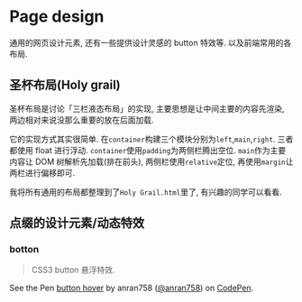 # Page design

通用的网页设计元素, 还有一些提供设计灵感的 button 特效等. 以及前端常用的各布局.

## 圣杯布局(Holy grail)

圣杯布局是讨论「三栏液态布局」的实现, 主要思想是让中间主要的内容先渲染, 两边相对来说没那么重要的放在后面加载.

它的实现方式其实很简单. 在`container`构建三个模块分别为`left`,`main`,`right`. 三者都使用 float 进行浮动. `container`使用`padding`为两侧栏腾出空位. `main`作为主要内容让 DOM 树解析先加载(排在前头), 两侧栏使用`relative`定位, 再使用`margin`让两栏进行偏移即可.

我将所有通用的布局都整理到了`Holy Grail.html`里了, 有兴趣的同学可以看看.

## 点缀的设计元素/动态特效

### botton

> CSS3 button 悬浮特效.

<p data-height="300" data-theme-id="32168" data-slug-hash="LejpaB" data-default-tab="css,result" data-user="anran758" data-embed-version="2" data-pen-title="button hover" class="codepen">See the Pen <a href="https://codepen.io/anran758/pen/LejpaB/">button hover</a> by anran758 (<a href="https://codepen.io/anran758">@anran758</a>) on <a href="https://codepen.io">CodePen</a>.</p>
<script async src="https://production-assets.codepen.io/assets/embed/ei.js"></script>

